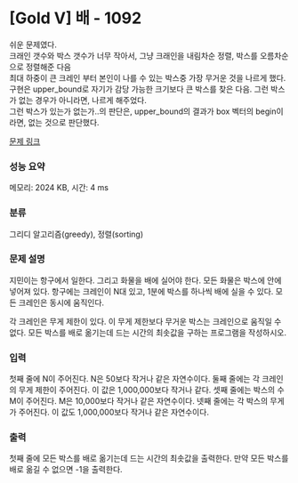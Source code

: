 # [Gold V] 배 - 1092 

쉬운 문제였다. <br>
크래인 갯수와 박스 갯수가 너무 작아서, 그냥 크래인을 내림차순 정렬, 박스를 오름차순으로 정렬해준 다음 <br>
최대 하중이 큰 크레인 부터 본인이 나를 수 있는 박스중 가장 무거운 것을 나르게 했다. <Br>
구현은 upper_bound로 자기가 감당 가능한 크기보다 큰 박스를 찾은 다음. 그런 박스가 없는 경우가 아니라면, 나르게 해주었다. <br>
그런 박스가 있는가 없는가..의 판단은, upper_bound의 결과가 box 벡터의 begin이라면, 없는 것으로 판단했다.

[문제 링크](https://www.acmicpc.net/problem/1092) 

### 성능 요약

메모리: 2024 KB, 시간: 4 ms

### 분류

그리디 알고리즘(greedy), 정렬(sorting)

### 문제 설명

<p>지민이는 항구에서 일한다. 그리고 화물을 배에 실어야 한다. 모든 화물은 박스에 안에 넣어져 있다. 항구에는 크레인이 N대 있고, 1분에 박스를 하나씩 배에 실을 수 있다. 모든 크레인은 동시에 움직인다.</p>

<p>각 크레인은 무게 제한이 있다. 이 무게 제한보다 무거운 박스는 크레인으로 움직일 수 없다. 모든 박스를 배로 옮기는데 드는 시간의 최솟값을 구하는 프로그램을 작성하시오.</p>

### 입력 

 <p>첫째 줄에 N이 주어진다. N은 50보다 작거나 같은 자연수이다. 둘째 줄에는 각 크레인의 무게 제한이 주어진다. 이 값은 1,000,000보다 작거나 같다. 셋째 줄에는 박스의 수 M이 주어진다. M은 10,000보다 작거나 같은 자연수이다. 넷째 줄에는 각 박스의 무게가 주어진다. 이 값도 1,000,000보다 작거나 같은 자연수이다.</p>

### 출력 

 <p>첫째 줄에 모든 박스를 배로 옮기는데 드는 시간의 최솟값을 출력한다. 만약 모든 박스를 배로 옮길 수 없으면 -1을 출력한다.</p>


